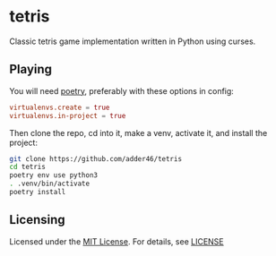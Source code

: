 # tetris

Classic tetris game implementation written in Python using curses.

## Playing

You will need [poetry](https://github.com/python-poetry/poetry), preferably with these options in config:

```toml
virtualenvs.create = true
virtualenvs.in-project = true
```

Then clone the repo, cd into it, make a venv, activate it, and install the project:

```sh
git clone https://github.com/adder46/tetris
cd tetris
poetry env use python3
. .venv/bin/activate
poetry install
```

## Licensing

Licensed under the [MIT License](https://opensource.org/licenses/MIT). For details, see [LICENSE](https://github.com/adder46/pysnake/blob/master/LICENSE)
